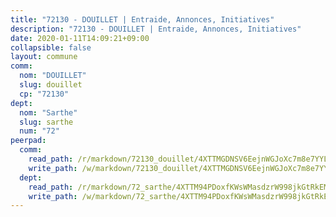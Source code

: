 ```yaml
---
title: "72130 - DOUILLET | Entraide, Annonces, Initiatives"
description: "72130 - DOUILLET | Entraide, Annonces, Initiatives"
date: 2020-01-11T14:09:21+09:00
collapsible: false
layout: commune
comm:
  nom: "DOUILLET"
  slug: douillet
  cp: "72130"
dept:
  nom: "Sarthe"
  slug: sarthe
  num: "72"
peerpad:
  comm:
    read_path: /r/markdown/72130_douillet/4XTTMGDNSV6EejnWGJoXc7m8e7YYLXTJJr666TAiFjS8PXMhy
    write_path: /w/markdown/72130_douillet/4XTTMGDNSV6EejnWGJoXc7m8e7YYLXTJJr666TAiFjS8PXMhy-K3TgUyp5KnfYh89MfuPKtSp3cd85tAmgnqmGRQnypYXZwEMAnLgtLMmGg7iDCE2rZsP2kyohKVWqL1JehKFDXeVyxkEwGHMrrYmaNZM9Cu29XxeEAdVofkrrixSCyH5gTLD5zExP
  dept:
    read_path: /r/markdown/72_sarthe/4XTTM94PDoxfKWsWMasdzrW998jkGtRkEM3CSUC42xSpuJKZ5
    write_path: /w/markdown/72_sarthe/4XTTM94PDoxfKWsWMasdzrW998jkGtRkEM3CSUC42xSpuJKZ5-K3TgTpjFyG67yVeuXvSAfSYzY4Yx2FMtDhgpv5HM2EDBJRVMn95z33xx4XjRNYNVaVsBPQ1t4pG9MoyNqwTqa8mcnEUB8rK4BMVbvUhCtGWCPSFnDCaT8GJTyimDgsCirLN3zswh
---
```


